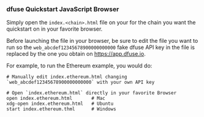 ### dfuse Quickstart JavaScript Browser

Simply open the `index.<chain>.html` file on your for the
chain you want the quickstart on in your favorite browser.

Before launching the file in your browser, be sure to edit the file
you want to run so the `web_abcdef12345678900000000000` fake dfuse API
key in the file is replaced by the one you obtain on https://app.dfuse.io.

For example, to run the Ethereum example, you would do:

```
# Manually edit index.ethereum.html changing `web_abcdef12345678900000000000` with your own API key

# Open `index.ethereum.html` directly in your favorite Browser
open index.ethereum.html       # Mac
xdg-open index.ethereum.html   # Ubuntu
start index.ethereum.thml      # Windows
```